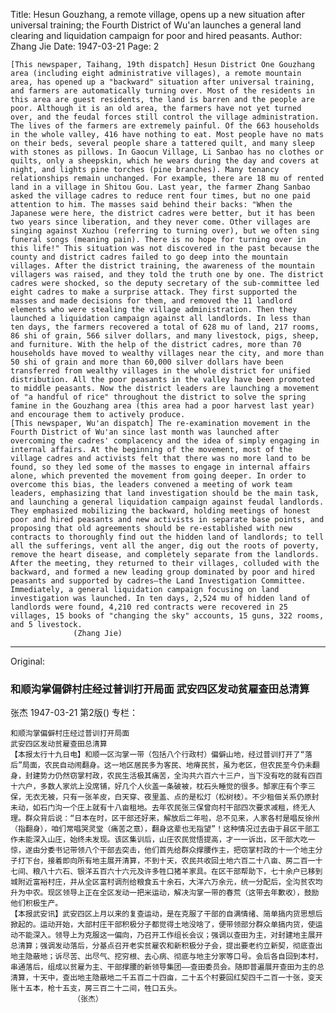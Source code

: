 Title: Hesun Gouzhang, a remote village, opens up a new situation after universal training; the Fourth District of Wu'an launches a general land clearing and liquidation campaign for poor and hired peasants.
Author: Zhang Jie
Date: 1947-03-21
Page: 2

    [This newspaper, Taihang, 19th dispatch] Hesun District One Gouzhang area (including eight administrative villages), a remote mountain area, has opened up a "backward" situation after universal training, and farmers are automatically turning over. Most of the residents in this area are guest residents, the land is barren and the people are poor. Although it is an old area, the farmers have not yet turned over, and the feudal forces still control the village administration. The lives of the farmers are extremely painful. Of the 663 households in the whole valley, 416 have nothing to eat. Most people have no mats on their beds, several people share a tattered quilt, and many sleep with stones as pillows. In Gaocun Village, Li Sanbao has no clothes or quilts, only a sheepskin, which he wears during the day and covers at night, and lights pine torches (pine branches). Many tenancy relationships remain unchanged. For example, there are 18 mu of rented land in a village in Shitou Gou. Last year, the farmer Zhang Sanbao asked the village cadres to reduce rent four times, but no one paid attention to him. The masses said behind their backs: "When the Japanese were here, the district cadres were better, but it has been two years since liberation, and they never come. Other villages are singing against Xuzhou (referring to turning over), but we often sing funeral songs (meaning pain). There is no hope for turning over in this life!" This situation was not discovered in the past because the county and district cadres failed to go deep into the mountain villages. After the district training, the awareness of the mountain villagers was raised, and they told the truth one by one. The district cadres were shocked, so the deputy secretary of the sub-committee led eight cadres to make a surprise attack. They first supported the masses and made decisions for them, and removed the 11 landlord elements who were stealing the village administration. Then they launched a liquidation campaign against all landlords. In less than ten days, the farmers recovered a total of 628 mu of land, 217 rooms, 86 shi of grain, 566 silver dollars, and many livestock, pigs, sheep, and furniture. With the help of the district cadres, more than 70 households have moved to wealthy villages near the city, and more than 50 shi of grain and more than 60,000 silver dollars have been transferred from wealthy villages in the whole district for unified distribution. All the poor peasants in the valley have been promoted to middle peasants. Now the district leaders are launching a movement of "a handful of rice" throughout the district to solve the spring famine in the Gouzhang area (this area had a poor harvest last year) and encourage them to actively produce.
    [This newspaper, Wu'an dispatch] The re-examination movement in the Fourth District of Wu'an since last month was launched after overcoming the cadres' complacency and the idea of simply engaging in internal affairs. At the beginning of the movement, most of the village cadres and activists felt that there was no more land to be found, so they led some of the masses to engage in internal affairs alone, which prevented the movement from going deeper. In order to overcome this bias, the leaders convened a meeting of work team leaders, emphasizing that land investigation should be the main task, and launching a general liquidation campaign against feudal landlords. They emphasized mobilizing the backward, holding meetings of honest poor and hired peasants and new activists in separate base points, and proposing that old agreements should be re-established with new contracts to thoroughly find out the hidden land of landlords; to tell all the sufferings, vent all the anger, dig out the roots of poverty, remove the heart disease, and completely separate from the landlords. After the meeting, they returned to their villages, colluded with the backward, and formed a new leading group dominated by poor and hired peasants and supported by cadres—the Land Investigation Committee. Immediately, a general liquidation campaign focusing on land investigation was launched. In ten days, 2,524 mu of hidden land of landlords were found, 4,210 red contracts were recovered in 25 villages, 15 books of "changing the sky" accounts, 15 guns, 322 rooms, and 5 livestock.
                  (Zhang Jie)



<hr /> 

Original: 


### 和顺沟掌偏僻村庄经过普训打开局面  武安四区发动贫雇查田总清算
张杰
1947-03-21
第2版()
专栏：

    和顺沟掌偏僻村庄经过普训打开局面
    武安四区发动贫雇查田总清算
    【本报太行十九日电】和顺一区沟掌一带（包括八个行政村）偏僻山地，经过普训打开了“落后”局面，农民自动闹翻身。这一地区居民多为客民、地瘠民贫，虽为老区，但农民至今仍未翻身，封建势力仍然窃掌村政，农民生活极其痛苦，全沟共六百六十三户，当下没有吃的就有四百十六户，多数人家炕上没席铺，好几个人伙盖一条破被，枕石头睡觉的很多。郜家庄有个李三保，无衣无被，只有一张羊皮，白天穿、夜里盖、点的是松灯（松树枝）。不少租佃关系仍原封未动，如石门沟一个庄上就有十八亩租地。去年农民张三保曾向村干部四次要求减租，终无人理。群众背后说：“日本在时，区干部还好来，解放后二年啦，总不见来，人家各村是唱反徐州（指翻身），咱们常唱哭灵堂（痛苦之意），翻身这辈也无指望”！这种情况过去由于县区干部工作未能深入山庄，始终未发现。该区集训后，山庄农民觉悟提高，才一一诉出，区干部大吃一惊，遂由分委书记带领八个干部去突击，他们首先给群众撑腰作主，把窃掌村政的十一个地主分子打下台，接着即向所有地主展开清算，不到十天，农民共收回土地六百二十八亩、房二百一十七间、粮八十六石、银洋五百六十六元及许多牲口猪羊家具。在区干部帮助下，七十余户已移到城附近富裕村庄，并从全区富村调剂给粮食五十余石，大洋六万余元，统一分配后，全沟贫农均升为中农。现区领导上正在全区发动一把米运动，解决沟掌一带的春荒（这带去年歉收），鼓励他们积极生产。
    【本报武安讯】武安四区上月以来的复查运动，是在克服了干部的自满情绪、简单搞内货思想后掀起的。运动开始，大部村庄干部积极分子都觉得土地没啥了，便带领部分群众单搞内货，使运动不能深入。领导上为克服这一偏向，乃召开工作组长会议；强调以查田为主，对封建地主展开总清算；强调发动落后，分基点召开老实贫雇农和新积极分子会，提出要老约立新契，彻底查出地主隐蔽地；诉尽苦、出尽气、挖穷根、去心病、彻底与地主分家等口号。会后各自回到本村，串通落后，组成以贫雇为主、干部撑腰的新领导集团——查田委员会。随即普遍展开查田为主的总清算，十天中，查出地主隐蔽地二千五百二十四亩，二十五个村要回红契四千二百一十张，变天账十五本，枪十五支，房三百二十二间，牲口五头。
                  （张杰）
